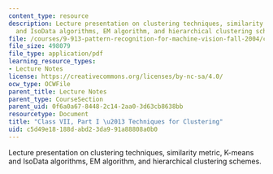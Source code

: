 ```yaml
---
content_type: resource
description: Lecture presentation on clustering techniques, similarity metric, K-means
  and IsoData algorithms, EM algorithm, and hierarchical clustering schemes.
file: /courses/9-913-pattern-recognition-for-machine-vision-fall-2004/c5d49e18188dabd23da991a88808a0b0_class7_2004.pdf
file_size: 498079
file_type: application/pdf
learning_resource_types:
- Lecture Notes
license: https://creativecommons.org/licenses/by-nc-sa/4.0/
ocw_type: OCWFile
parent_title: Lecture Notes
parent_type: CourseSection
parent_uid: 0f6a0a67-8448-2c14-2aa0-3d63cb8638bb
resourcetype: Document
title: "Class VII, Part I \u2013 Techniques for Clustering"
uid: c5d49e18-188d-abd2-3da9-91a88808a0b0
---
```

Lecture presentation on clustering techniques, similarity metric, K-means and IsoData algorithms, EM algorithm, and hierarchical clustering schemes.